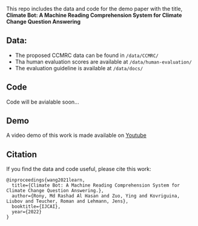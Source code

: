 This repo includes the data and code for the demo paper with the title, **Climate Bot: A Machine Reading Comprehension System for Climate Change Question Answering**

## Data:
* The proposed CCMRC data can be found in ```/data/CCMRC/```
* Tha human evaluation scores are available at ```/data/human-evaluation/```
* The evaluation guideline is available at ```/data/docs/```

## Code
Code will be avialable soon...

## Demo
A video demo of this work is made available on [Youtube](https://youtu.be/DdRh6P4sgQw)

## Citation 
If you find the data and code useful, please cite this work:

```
@inproceedings{wang2021learn,
  title={Climate Bot: A Machine Reading Comprehension System for Climate Change Question Answering.},
  author={Rony, Md Rashad Al Hasan and Zuo, Ying and Kovriguina, Liubov and Teucher, Roman and Lehmann, Jens},
  booktitle={IJCAI},
  year={2022}
}
```
